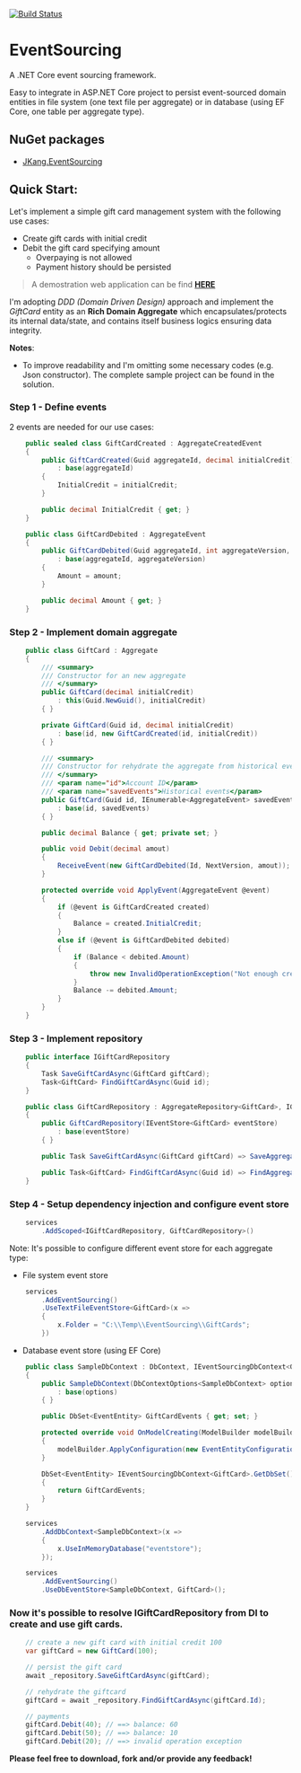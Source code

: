 [![Build Status](https://travis-ci.com/jacqueskang/EventSourcing.svg?branch=develop)](https://travis-ci.com/jacqueskang/EventSourcing)

# EventSourcing

A .NET Core event sourcing framework.

Easy to integrate in ASP.NET Core project to persist event-sourced domain entities in file system (one text file per aggregate) or in database (using EF Core, one table per aggregate type).

## NuGet packages
 - [JKang.EventSourcing](https://www.nuget.org/packages/JKang.EventSourcing/)

## Quick Start:

Let's implement a simple gift card management system with the following use cases:
 * Create gift cards with initial credit
 * Debit the gift card specifying amount
   * Overpaying is not allowed
   * Payment history should be persisted

>
> A demostration web application can be find [__HERE__](https://jkang-event-sourcing.azurewebsites.net/)
>

I'm adopting *DDD (Domain Driven Design)* approach and implement the *GiftCard* entity as an **Rich Domain Aggregate** which encapsulates/protects its internal data/state, and contains itself business logics ensuring data integrity.

**Notes**:
 - To improve readability and I'm omitting some necessary codes (e.g. Json constructor). The complete sample project can be found in the solution.

### Step 1 - Define events

2 events are needed for our use cases: 

```csharp
    public sealed class GiftCardCreated : AggregateCreatedEvent
    {
        public GiftCardCreated(Guid aggregateId, decimal initialCredit)
            : base(aggregateId)
        {
            InitialCredit = initialCredit;
        }

        public decimal InitialCredit { get; }
    }
```

```csharp
    public class GiftCardDebited : AggregateEvent
    {
        public GiftCardDebited(Guid aggregateId, int aggregateVersion, decimal amount)
            : base(aggregateId, aggregateVersion)
        {
            Amount = amount;
        }

        public decimal Amount { get; }
    }
```

### Step 2 - Implement domain aggregate

```csharp
    public class GiftCard : Aggregate
    {
        /// <summary>
        /// Constructor for an new aggregate
        /// </summary>
        public GiftCard(decimal initialCredit)
            : this(Guid.NewGuid(), initialCredit)
        { }

        private GiftCard(Guid id, decimal initialCredit)
            : base(id, new GiftCardCreated(id, initialCredit))
        { }

        /// <summary>
        /// Constructor for rehydrate the aggregate from historical events
        /// </summary>
        /// <param name="id">Account ID</param>
        /// <param name="savedEvents">Historical events</param>
        public GiftCard(Guid id, IEnumerable<AggregateEvent> savedEvents)
            : base(id, savedEvents)
        { }

        public decimal Balance { get; private set; }

        public void Debit(decimal amout)
        {
            ReceiveEvent(new GiftCardDebited(Id, NextVersion, amout));
        }

        protected override void ApplyEvent(AggregateEvent @event)
        {
            if (@event is GiftCardCreated created)
            {
                Balance = created.InitialCredit;
            }
            else if (@event is GiftCardDebited debited)
            {
                if (Balance < debited.Amount)
                {
                    throw new InvalidOperationException("Not enough credit");
                }
                Balance -= debited.Amount;
            }
        }
    }
```

### Step 3 - Implement repository

```csharp
    public interface IGiftCardRepository
    {
        Task SaveGiftCardAsync(GiftCard giftCard);
        Task<GiftCard> FindGiftCardAsync(Guid id);
    }
```
    
```csharp
    public class GiftCardRepository : AggregateRepository<GiftCard>, IGiftCardRepository
    {
        public GiftCardRepository(IEventStore<GiftCard> eventStore)
            : base(eventStore)
        { }

        public Task SaveGiftCardAsync(GiftCard giftCard) => SaveAggregateAsync(giftCard);

        public Task<GiftCard> FindGiftCardAsync(Guid id) => FindAggregateAsync(id);
    }
```

### Step 4 - Setup dependency injection and configure event store

```csharp
    services
        .AddScoped<IGiftCardRepository, GiftCardRepository>()
```

Note: It's possible to configure different event store for each aggregate type:

* File system event store

```csharp
    services
        .AddEventSourcing()
        .UseTextFileEventStore<GiftCard>(x =>
        {
            x.Folder = "C:\\Temp\\EventSourcing\\GiftCards";
        })
```

* Database event store (using EF Core)

```csharp
    public class SampleDbContext : DbContext, IEventSourcingDbContext<GiftCard>
    {
        public SampleDbContext(DbContextOptions<SampleDbContext> options)
            : base(options)
        { }

        public DbSet<EventEntity> GiftCardEvents { get; set; }

        protected override void OnModelCreating(ModelBuilder modelBuilder)
        {
            modelBuilder.ApplyConfiguration(new EventEntityConfiguration());
        }

        DbSet<EventEntity> IEventSourcingDbContext<GiftCard>.GetDbSet()
        {
            return GiftCardEvents;
        }
    }
```

```csharp
    services
        .AddDbContext<SampleDbContext>(x =>
        {
            x.UseInMemoryDatabase("eventstore");
        });

    services
        .AddEventSourcing()
        .UseDbEventStore<SampleDbContext, GiftCard>();
```

### Now it's possible to resolve IGiftCardRepository from DI to create and use gift cards.


```csharp
    // create a new gift card with initial credit 100
    var giftCard = new GiftCard(100);

    // persist the gift card
    await _repository.SaveGiftCardAsync(giftCard);

    // rehydrate the giftcard
    giftCard = await _repository.FindGiftCardAsync(giftCard.Id);

    // payments
    giftCard.Debit(40); // ==> balance: 60
    giftCard.Debit(50); // ==> balance: 10
    giftCard.Debit(20); // ==> invalid operation exception
```

__Please feel free to download, fork and/or provide any feedback!__
